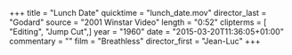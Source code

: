 +++
title = "Lunch Date"
quicktime = "lunch_date.mov"
director_last = "Godard"
source = "2001 Winstar Video"
length = "0:52"
clipterms = [ "Editing", "Jump Cut",]
year = "1960"
date = "2015-03-20T11:36:05+01:00"
commentary = ""
film = "Breathless"
director_first = "Jean-Luc"
+++
